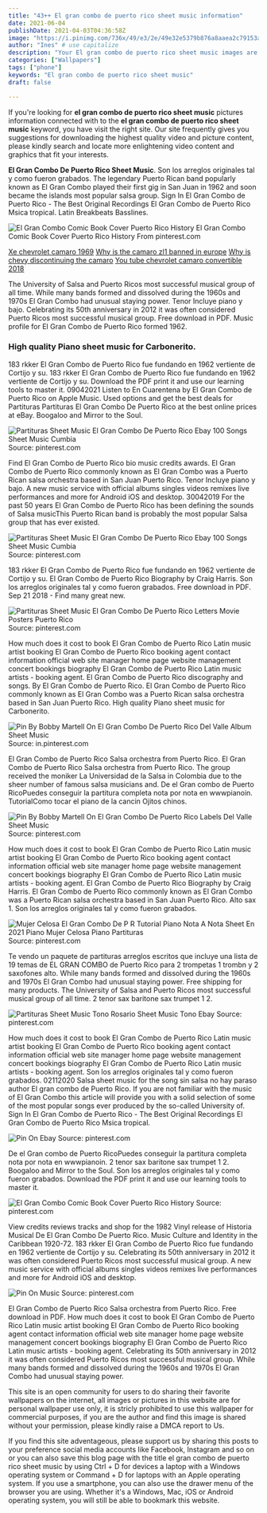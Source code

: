 ```yaml
---
title: "43++ El gran combo de puerto rico sheet music information"
date: 2021-06-04
publishDate: 2021-04-03T04:36:58Z
image: "https://i.pinimg.com/736x/49/e3/2e/49e32e5379b876a8aaea2c79153aa4ce.jpg"
author: "Ines" # use capitalize
description: "Your El gran combo de puerto rico sheet music images are ready in this website. El gran combo de puerto rico sheet music are a topic that is being searched for and liked by netizens today. You can Get the El gran combo de puerto rico sheet music files here. Get all royalty-free photos and vectors."
categories: ["Wallpapers"]
tags: ["phone"]
keywords: "El gran combo de puerto rico sheet music"
draft: false

---
```


If you're looking for **el gran combo de puerto rico sheet music** pictures information connected with to the **el gran combo de puerto rico sheet music** keyword, you have visit the right  site.  Our site frequently  gives you  suggestions  for downloading  the highest  quality video and picture  content, please kindly search and locate more enlightening video content and graphics  that fit your interests.

**El Gran Combo De Puerto Rico Sheet Music**. Son los arreglos originales tal y como fueron grabados. The legendary Puerto Rican band popularly known as El Gran Combo played their first gig in San Juan in 1962 and soon became the islands most popular salsa group. Sign In El Gran Combo de Puerto Rico - The Best Original Recordings El Gran Combo de Puerto Rico Msica tropical. Latin Breakbeats Basslines.

![El Gran Combo Comic Book Cover Puerto Rico History](https://i.pinimg.com/originals/0b/38/c9/0b38c9474dc8a351cfd317cec07ac303.jpg "El Gran Combo Comic Book Cover Puerto Rico History")
El Gran Combo Comic Book Cover Puerto Rico History From pinterest.com

[Xe chevrolet camaro 1969](/xe-chevrolet-camaro-1969/)
[Why is the camaro zl1 banned in europe](/why-is-the-camaro-zl1-banned-in-europe/)
[Why is chevy discontinuing the camaro](/why-is-chevy-discontinuing-the-camaro/)
[You tube chevrolet camaro convertible 2018](/you-tube-chevrolet-camaro-convertible-2018/)

The University of Salsa and Puerto Ricos most successful musical group of all time. While many bands formed and dissolved during the 1960s and 1970s El Gran Combo had unusual staying power. Tenor Incluye piano y bajo. Celebrating its 50th anniversary in 2012 it was often considered Puerto Ricos most successful musical group. Free download in PDF. Music profile for El Gran Combo de Puerto Rico formed 1962.

### High quality Piano sheet music for Carbonerito.

183 rkker El Gran Combo de Puerto Rico fue fundando en 1962 vertiente de Cortijo y su. 183 rkker El Gran Combo de Puerto Rico fue fundando en 1962 vertiente de Cortijo y su. Download the PDF print it and use our learning tools to master it. 09042021 Listen to En Cuarentena by El Gran Combo de Puerto Rico on Apple Music. Used options and get the best deals for Partituras Partituras El Gran Combo De Puerto Rico at the best online prices at eBay. Boogaloo and Mirror to the Soul.


![Partituras Sheet Music El Gran Combo De Puerto Rico Ebay 100 Songs Sheet Music Cumbia](https://i.pinimg.com/originals/af/2a/6e/af2a6e6ae5280442aeb84c5cffa2d493.png "Partituras Sheet Music El Gran Combo De Puerto Rico Ebay 100 Songs Sheet Music Cumbia")
Source: pinterest.com

Find El Gran Combo de Puerto Rico bio music credits awards. El Gran Combo de Puerto Rico commonly known as El Gran Combo was a Puerto Rican salsa orchestra based in San Juan Puerto Rico. Tenor Incluye piano y bajo. A new music service with official albums singles videos remixes live performances and more for Android iOS and desktop. 30042019 For the past 50 years El Gran Combo de Puerto Rico has been defining the sounds of Salsa musicThis Puerto Rican band is probably the most popular Salsa group that has ever existed.

![Partituras Sheet Music El Gran Combo De Puerto Rico Ebay 100 Songs Sheet Music Cumbia](https://i.pinimg.com/originals/34/55/19/345519c5e200c673eb9546316dff94c0.png "Partituras Sheet Music El Gran Combo De Puerto Rico Ebay 100 Songs Sheet Music Cumbia")
Source: pinterest.com

183 rkker El Gran Combo de Puerto Rico fue fundando en 1962 vertiente de Cortijo y su. El Gran Combo de Puerto Rico Biography by Craig Harris. Son los arreglos originales tal y como fueron grabados. Free download in PDF. Sep 21 2018 - Find many great new.

![Partituras Sheet Music El Gran Combo De Puerto Rico Letters Movie Posters Puerto Rico](https://i.pinimg.com/564x/8f/03/a2/8f03a25ce106f223e9d77fe0c99579e3.jpg "Partituras Sheet Music El Gran Combo De Puerto Rico Letters Movie Posters Puerto Rico")
Source: pinterest.com

How much does it cost to book El Gran Combo de Puerto Rico Latin music artist booking El Gran Combo de Puerto Rico booking agent contact information official web site manager home page website management concert bookings biography El Gran Combo de Puerto Rico Latin music artists - booking agent. El Gran Combo de Puerto Rico discography and songs. By El Gran Combo de Puerto Rico. El Gran Combo de Puerto Rico commonly known as El Gran Combo was a Puerto Rican salsa orchestra based in San Juan Puerto Rico. High quality Piano sheet music for Carbonerito.

![Pin By Bobby Martell On El Gran Combo De Puerto Rico Del Valle Album Sheet Music](https://i.pinimg.com/564x/00/26/82/0026820fc52434831b7db1e570ad4355--puerto-rico.jpg "Pin By Bobby Martell On El Gran Combo De Puerto Rico Del Valle Album Sheet Music")
Source: in.pinterest.com

El Gran Combo de Puerto Rico Salsa orchestra from Puerto Rico. El Gran Combo de Puerto Rico Salsa orchestra from Puerto Rico. The group received the moniker La Universidad de la Salsa in Colombia due to the sheer number of famous salsa musicians and. De el Gran combo de Puerto RicoPuedes conseguir la partitura completa nota por nota en wwwpianoin. TutorialComo tocar el piano de la cancin Ojitos chinos.

![Pin By Bobby Martell On El Gran Combo De Puerto Rico Labels Del Valle Sheet Music](https://i.pinimg.com/originals/8a/6f/78/8a6f7816d38fc22f1045ef539c5627c2.png "Pin By Bobby Martell On El Gran Combo De Puerto Rico Labels Del Valle Sheet Music")
Source: pinterest.com

How much does it cost to book El Gran Combo de Puerto Rico Latin music artist booking El Gran Combo de Puerto Rico booking agent contact information official web site manager home page website management concert bookings biography El Gran Combo de Puerto Rico Latin music artists - booking agent. El Gran Combo de Puerto Rico Biography by Craig Harris. El Gran Combo de Puerto Rico commonly known as El Gran Combo was a Puerto Rican salsa orchestra based in San Juan Puerto Rico. Alto sax 1. Son los arreglos originales tal y como fueron grabados.

![Mujer Celosa El Gran Combo De P R Tutorial Piano Nota A Nota Sheet En 2021 Piano Mujer Celosa Piano Partituras](https://i.pinimg.com/originals/55/30/48/5530480f2d74186e13bc34e4b2a7c0b6.jpg "Mujer Celosa El Gran Combo De P R Tutorial Piano Nota A Nota Sheet En 2021 Piano Mujer Celosa Piano Partituras")
Source: pinterest.com

Te vendo un paquete de partituras arreglos escritos que incluye una lista de 19 temas de EL GRAN COMBO de Puerto Rico para 2 trompetas 1 trombn y 2 saxofones alto. While many bands formed and dissolved during the 1960s and 1970s El Gran Combo had unusual staying power. Free shipping for many products. The University of Salsa and Puerto Ricos most successful musical group of all time. 2 tenor sax baritone sax trumpet 1 2.

![Partituras Sheet Music Tono Rosario Sheet Music Tono Ebay](https://i.pinimg.com/originals/bf/5d/ca/bf5dca4e889c1203eb53b6aece0584a2.png "Partituras Sheet Music Tono Rosario Sheet Music Tono Ebay")
Source: pinterest.com

How much does it cost to book El Gran Combo de Puerto Rico Latin music artist booking El Gran Combo de Puerto Rico booking agent contact information official web site manager home page website management concert bookings biography El Gran Combo de Puerto Rico Latin music artists - booking agent. Son los arreglos originales tal y como fueron grabados. 02112020 Salsa sheet music for the song sin salsa no hay paraso author El gran combo de Puerto Rico. If you are not familiar with the music of El Gran Combo this article will provide you with a solid selection of some of the most popular songs ever produced by the so-called University of. Sign In El Gran Combo de Puerto Rico - The Best Original Recordings El Gran Combo de Puerto Rico Msica tropical.

![Pin On Ebay](https://i.pinimg.com/originals/60/23/ac/6023ac47de52706abab3b517c037ae04.png "Pin On Ebay")
Source: pinterest.com

De el Gran combo de Puerto RicoPuedes conseguir la partitura completa nota por nota en wwwpianoin. 2 tenor sax baritone sax trumpet 1 2. Boogaloo and Mirror to the Soul. Son los arreglos originales tal y como fueron grabados. Download the PDF print it and use our learning tools to master it.

![El Gran Combo Comic Book Cover Puerto Rico History](https://i.pinimg.com/originals/0b/38/c9/0b38c9474dc8a351cfd317cec07ac303.jpg "El Gran Combo Comic Book Cover Puerto Rico History")
Source: pinterest.com

View credits reviews tracks and shop for the 1982 Vinyl release of Historia Musical De El Gran Combo De Puerto Rico. Music Culture and Identity in the Caribbean 1920-72. 183 rkker El Gran Combo de Puerto Rico fue fundando en 1962 vertiente de Cortijo y su. Celebrating its 50th anniversary in 2012 it was often considered Puerto Ricos most successful musical group. A new music service with official albums singles videos remixes live performances and more for Android iOS and desktop.

![Pin On Music](https://i.pinimg.com/736x/49/e3/2e/49e32e5379b876a8aaea2c79153aa4ce.jpg "Pin On Music")
Source: pinterest.com

El Gran Combo de Puerto Rico Salsa orchestra from Puerto Rico. Free download in PDF. How much does it cost to book El Gran Combo de Puerto Rico Latin music artist booking El Gran Combo de Puerto Rico booking agent contact information official web site manager home page website management concert bookings biography El Gran Combo de Puerto Rico Latin music artists - booking agent. Celebrating its 50th anniversary in 2012 it was often considered Puerto Ricos most successful musical group. While many bands formed and dissolved during the 1960s and 1970s El Gran Combo had unusual staying power.

This site is an open community for users to do sharing their favorite wallpapers on the internet, all images or pictures in this website are for personal wallpaper use only, it is stricly prohibited to use this wallpaper for commercial purposes, if you are the author and find this image is shared without your permission, please kindly raise a DMCA report to Us.

If you find this site adventageous, please support us by sharing this posts to your preference social media accounts like Facebook, Instagram and so on or you can also save this blog page with the title el gran combo de puerto rico sheet music by using Ctrl + D for devices a laptop with a Windows operating system or Command + D for laptops with an Apple operating system. If you use a smartphone, you can also use the drawer menu of the browser you are using. Whether it's a Windows, Mac, iOS or Android operating system, you will still be able to bookmark this website.
